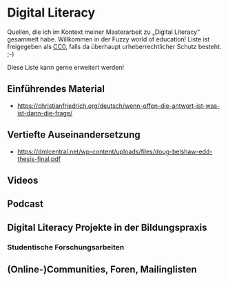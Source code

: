 # Digital Literacy
Quellen, die ich im Kontext meiner Masterarbeit zu „Digital Literacy“ gesammelt habe. Willkommen in der Fuzzy world of education! Liste ist freigegeben als [CC0](https://creativecommons.org/publicdomain/zero/1.0/deed.de), falls da überhaupt urheberrechtlicher Schutz besteht. ;-)

Diese Liste kann gerne erweitert werden!

## Einführendes Material

* https://christianfriedrich.org/deutsch/wenn-offen-die-antwort-ist-was-ist-dann-die-frage/

## Vertiefte Auseinandersetzung

* https://dmlcentral.net/wp-content/uploads/files/doug-belshaw-edd-thesis-final.pdf

## Videos


## Podcast


## Digital Literacy Projekte in der Bildungspraxis

### Studentische Forschungsarbeiten

## (Online-)Communities, Foren, Mailinglisten
